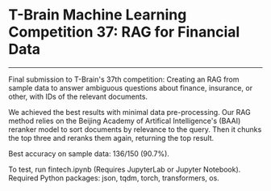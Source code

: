 # T-Brain Machine Learning Competition 37: RAG for Financial Data

---

Final submission to T-Brain's 37th competition: Creating an RAG from sample data to answer ambiguous questions about finance, insurance, or other, with IDs of the relevant documents.

We achieved the best results with minimal data pre-processing. Our RAG method relies on the Beijing Academy of Artifical Intelligence's (BAAI) reranker model to sort documents by relevance to the query. Then it chunks the top three and reranks them again, returning the top result.

Best accuracy on sample data: 136/150 (90.7%).

To test, run fintech.ipynb (Requires JupyterLab or Jupyter Notebook). Required Python packages: json, tqdm, torch, transformers, os.

